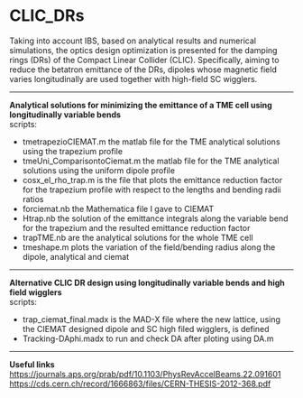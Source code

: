 # CLIC_DRs
Taking into account IBS, based on analytical results and numerical simulations, the optics design
optimization is presented for the damping rings (DRs) of the Compact Linear Collider (CLIC).
Specifically, aiming to reduce the betatron emittance of the DRs, dipoles whose magnetic field
varies longitudinally are used together with high-field SC wigglers.
***
**Analytical solutions for minimizing the emittance of a TME
cell using longitudinally variable bends**\
scripts:
* tmetrapezioCIEMAT.m the matlab file for the TME analytical solutions using the trapezium profile
* tmeUni_ComparisontoCiemat.m the matlab file for the TME analytical solutions using the uniform dipole profile
* cosx_el_rho_trap.m is the file that plots the emittance reduction factor for the trapezium profile with respect to the lengths and bending radii ratios
* forciemat.nb the Mathematica file I gave to CIEMAT
* Htrap.nb the solution of the emittance integrals along the variable bend for the trapezium and the resulted emittance reduction factor
* trapTME.nb are the analytical solutions for the whole TME cell
* tmeshape.m plots the variation of the field/bending radius along the dipole, analytical and ciemat
***
**Alternative CLIC DR design using longitudinally variable bends and high field wigglers**\
scripts:
* trap_ciemat_final.madx is the MAD-X file where the new lattice, using the CIEMAT designed dipole and SC high filed wigglers, is defined
* Tracking-DAphi.madx to run and check DA after ploting using DA.m
***
**Useful links**\
https://journals.aps.org/prab/pdf/10.1103/PhysRevAccelBeams.22.091601 \
https://cds.cern.ch/record/1666863/files/CERN-THESIS-2012-368.pdf
